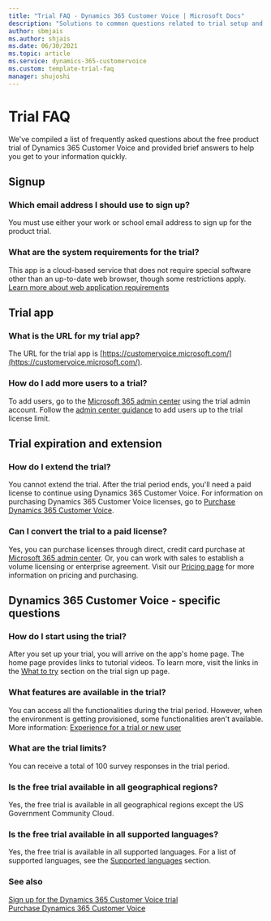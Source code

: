 ```yaml
---  
title: "Trial FAQ - Dynamics 365 Customer Voice | Microsoft Docs"
description: "Solutions to common questions related to trial setup and management."
author: sbmjais
ms.author: shjais
ms.date: 06/30/2021
ms.topic: article
ms.service: dynamics-365-customervoice
ms.custom: template-trial-faq
manager: shujoshi
---
```


# Trial FAQ

We've compiled a list of frequently asked questions about the free product trial of Dynamics 365 Customer Voice and provided brief answers to help you get to your information quickly.

## Signup

### Which email address I should use to sign up?

You must use either your work or school email address to sign up for the product trial.

### What are the system requirements for the trial?

This app is a cloud-based service that does not require special software other than an up-to-date web browser, though some restrictions apply. [Learn more about web application requirements](/power-platform/admin/web-application-requirements)

## Trial app

### What is the URL for my trial app?

The URL for the trial app is [https://customervoice.microsoft.com/](https://customervoice.microsoft.com/).

### How do I add more users to a trial?

To add users, go to the [Microsoft 365 admin center](https://admin.microsoft.com) using the trial admin account. Follow the [admin center guidance](/microsoft-365/admin/add-users/add-users) to add users up to the trial license limit.

## Trial expiration and extension

### How do I extend the trial?

You cannot extend the trial. After the trial period ends, you'll need a paid license to continue using Dynamics 365 Customer Voice. For information on purchasing Dynamics 365 Customer Voice licenses, go to [Purchase Dynamics 365 Customer Voice](purchase.md).

### Can I convert the trial to a paid license?

Yes, you can purchase licenses through direct, credit card purchase at [Microsoft 365 admin center](https://admin.microsoft.com). Or, you can work with sales to establish a volume licensing or enterprise agreement. Visit our [Pricing page](https://dynamics.microsoft.com/pricing/) for more information on pricing and purchasing.

## Dynamics 365 Customer Voice - specific questions

### How do I start using the trial?

After you set up your trial, you will arrive on the app's home page. The home page provides links to tutorial videos. To learn more, visit the links in the [What to try](sign-up-trial.md#what-to-try) section on the trial sign up page.

### What features are available in the trial?

You can access all the functionalities during the trial period. However, when the environment is getting provisioned, some functionalities aren't available. More information: [Experience for a trial or new user](sign-up-trial.md#experience-for-a-trial-or-new-user)

### What are the trial limits?

You can receive a total of 100 survey responses in the trial period.

### Is the free trial available in all geographical regions?

Yes, the free trial is available in all geographical regions except the US Government Community Cloud.

### Is the free trial available in all supported languages?

Yes, the free trial is available in all supported languages. For a list of supported languages, see the [Supported languages](/powerapps/maker/portals/configure/enable-multiple-language-support#supported-languages) section.

### See also

[Sign up for the Dynamics 365 Customer Voice trial](sign-up-trial.md)<br>
[Purchase Dynamics 365 Customer Voice](purchase.md)



